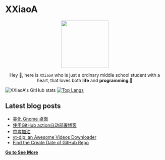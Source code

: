 # XXiaoA
<div align="center">
<img height="150" src="https://s2.loli.net/2022/02/13/LQZurKxEpmwolbD.jpg" />
<p>Hey 👋, here is <code>XXiaoA</code> who is just a ordinary middle school student with a heart, that loves both <b>life</b> and <b>programming</b>.🌟</p>
</div>


![XXiaoA's GitHub stats](https://github-readme-stats.vercel.app/api?username=XXiaoA&count_private=true&show_icons=true)
[![Top Langs](https://github-readme-stats.vercel.app/api/top-langs/?username=xxiaoa&layout=compact&exclude_repo=XXiaoA.github.io)](https://github.com/anuraghazra/github-readme-stats)

## Latest blog posts
<!-- BLOG-POST-LIST:START -->
- [美化 Gnome 桌面](https://xxiaoa.github.io/2022/08/make-gnome-desktop-more-beautiful/)
- [使用GitHub action自动部署博客](https://xxiaoa.github.io/2022/07/use-github-action-to-build-blog/)
- [中考加油](https://xxiaoa.github.io/2022/06/%E4%B8%AD%E8%80%83%E5%8A%A0%E6%B2%B9/)
- [yt-dlp: an Awesome Videos Downloader](https://xxiaoa.github.io/2022/06/yt-dlp-an-awesome-videos-downloader/)
- [Find the Create Date of GitHub Repo](https://xxiaoa.github.io/2022/06/find-the-create-date-of-github-repo/)
<!-- BLOG-POST-LIST:END -->

[**Go to See More**](http://XXiaoA.github.io)
